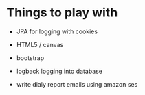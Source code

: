 # Things to play with

- JPA for logging with cookies
- HTML5 / canvas
- bootstrap
- logback logging into database

- write dialy report emails using amazon ses

